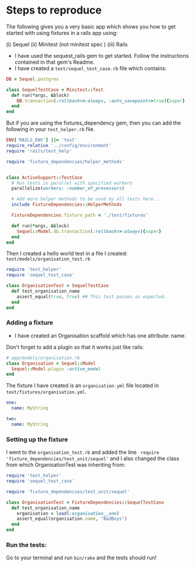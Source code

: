 # Steps to reproduce

The following gives you a very basic app which shows you how to get started with using fixtures in a rails app using:

(i) Sequel
(ii) Minitest (not minitest spec )
(iii) Rails

* I have used the sequest_rails gem to get started. Follow the instructions contained in that gem's Readme.
* I have created a `test/sequel_test_case.rb` file which contains:

```ruby
DB = Sequel.postgres 

class SequelTestCase < Minitest::Test
  def run(*args, &block)
    DB.transaction(:rollback=>:always, :auto_savepoint=>true){super}
  end
end
```

But if you are using the fixtures_dependency gem, then you can add the following in your `test_helper.rb` file.

```ruby
ENV['RAILS_ENV'] ||= 'test'
require_relative '../config/environment'
require 'rails/test_help'

require 'fixture_dependencies/helper_methods'


class ActiveSupport::TestCase
  # Run tests in parallel with specified workers
  parallelize(workers: :number_of_processors)

  # Add more helper methods to be used by all tests here...
  include FixtureDependencies::HelperMethods

  FixtureDependencies.fixture_path = './test/fixtures'

  def run(*args, &block)
    Sequel::Model.db.transaction(:rollback=>:always){super}
  end
end
```

Then I created a hello world test in a file I created: `test/models/organisation_test.rb`


```ruby
require 'test_helper'
require 'sequel_test_case'

class OrganisationTest < SequelTestCase
  def test_organisation_name
    assert_equal(true, true) ## This test passes as expected.
  end
end

```

### Adding a fixture

* I have created an Organisation scaffold which has one attribute: name.

Don't forget to add a plugin so that it works just like rails:

```ruby
# app/models/organisation.rb
class Organisation < Sequel::Model
  Sequel::Model.plugin :active_model
end

```

The fixture I have created is an `organisation.yml` file located in `text/fixtures/organisation.yml`. 

```yml
one:
  name: MyString

two:
  name: MyString
```

### Setting up the fixture

I went to the `organisation_test.rb` and added the line ` require 'fixture_dependencies/test_unit/sequel'` and I also changed the class from which OrganisationTest was inheriting from:

```ruby
require 'test_helper'
require 'sequel_test_case'

require 'fixture_dependencies/test_unit/sequel'

class OrganisationTest < FixtureDependencies::SequelTestCase
  def test_organisation_name
    organisation = load(:organisation__one)
    assert_equal(organisation.name, "BadBoys")
  end
end
```

### Run the tests:

Go to your terminal and run `bin/rake` and the tests should run!